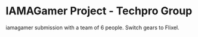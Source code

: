 IAMAGamer Project - Techpro Group
=================================

iamagamer submission with a team of 6 people. Switch gears to Flixel.
